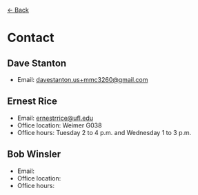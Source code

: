 [&larr; Back](README.md)

# Contact

## Dave Stanton

* Email: davestanton.us+mmc3260@gmail.com

## Ernest Rice

* Email: ernestrrice@ufl.edu
* Office location: Weimer G038
* Office hours: Tuesday 2 to 4 p.m. and Wednesday 1 to 3 p.m.

## Bob Winsler

* Email:
* Office location:
* Office hours:
